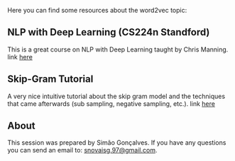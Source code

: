 Here you can find some resources about the word2vec topic:

## NLP with Deep Learning (CS224n Standford)
This is a great course on NLP with Deep Learning taught by Chris Manning.
link [here](http://web.stanford.edu/class/cs224n/)

## Skip-Gram Tutorial
A very nice intuitive tutorial about the skip gram model and the techniques that came afterwards (sub sampling, negative sampling, etc.).
link [here](http://mccormickml.com/2016/04/19/word2vec-tutorial-the-skip-gram-model/)


## About
This session was prepared by Simão Gonçalves. If you have any questions you can send an email to: snovaisg.97@gmail.com.
